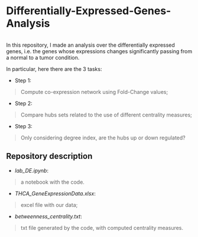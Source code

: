 # Differentially-Expressed-Genes-Analysis

<img href = "https://www.wizardhealth.co/wp-content/uploads/2016/12/naslovprecizna-c.jpg">

In this repository, I made an analysis over the differentially expressed genes, i.e. the genes whose expressions changes significantly passing from a normal to a tumor condition.

In particular, here there are the 3 tasks:

* Step 1:
> Compute co-expression network using Fold-Change values;


* Step 2:
> Compare hubs sets related to the use of different centrality measures;


* Step 3:
> Only considering degree index, are the hubs up or down regulated?


## Repository description

* <i>lab_DE.ipynb</i>: 
> a notebook with the code.

* <i>THCA_GeneExpressionData.xlsx</i>: 
> excel file with our data;

* <i>betweenness_centrality.txt</i>: 
> txt file generated by the code, with computed centrality measures.


